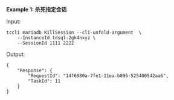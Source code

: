 **Example 1: 杀死指定会话**



Input: 

```
tccli mariadb KillSession --cli-unfold-argument  \
    --InstanceId tdsql-2gk4nxyz \
    --SessionId 1111 2222
```

Output: 
```
{
    "Response": {
        "RequestId": "14f6980a-7fe1-11ea-b896-525400542aa6",
        "TaskId": 11
    }
}
```

